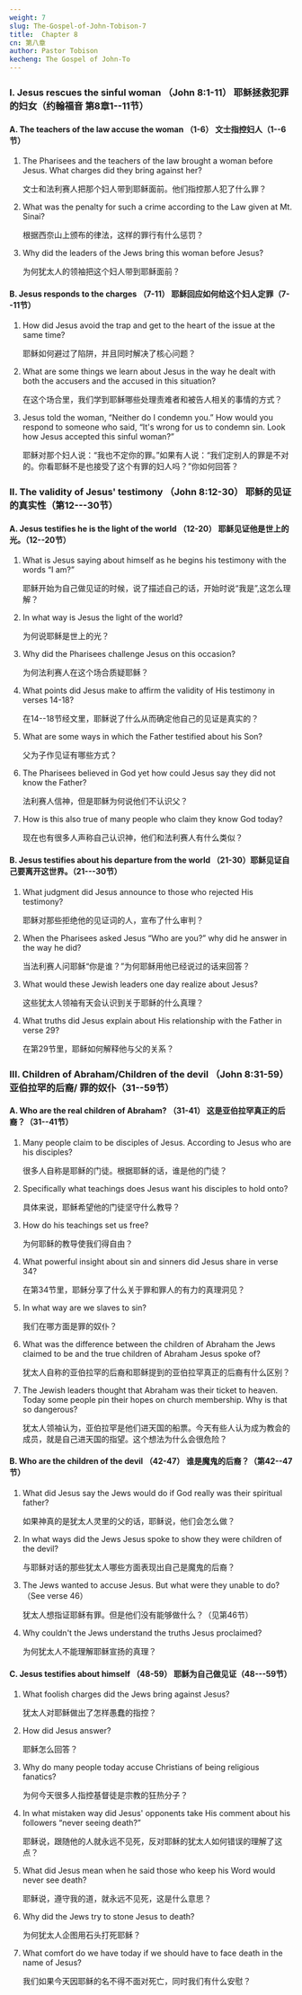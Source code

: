 ```yaml
---
weight: 7
slug: The-Gospel-of-John-Tobison-7
title:  Chapter 8 
cn: 第八章
author: Pastor Tobison
kecheng: The Gospel of John-To
---
```


### I. Jesus rescues the sinful woman （John 8:1-11） 耶稣拯救犯罪的妇女（约翰福音 第8章1--11节）

#### A. The teachers of the law accuse the woman （1-6） 文士指控妇人（1--6节）

1. The Pharisees and the teachers of the law brought a woman before Jesus. What charges did they bring against her?

    文士和法利赛人把那个妇人带到耶稣面前。他们指控那人犯了什么罪？

2. What was the penalty for such a crime according to the Law given at Mt. Sinai?

    根据西奈山上颁布的律法，这样的罪行有什么惩罚？

3. Why did the leaders of the Jews bring this woman before Jesus?

    为何犹太人的领袖把这个妇人带到耶稣面前？

#### B. Jesus responds to the charges （7-11） 耶稣回应如何给这个妇人定罪（7--11节）

1. How did Jesus avoid the trap and get to the heart of the issue at the same time?

    耶稣如何避过了陷阱，并且同时解决了核心问题？

2. What are some things we learn about Jesus in the way he dealt with both the accusers and the accused in this situation?

    在这个场合里，我们学到耶稣哪些处理责难者和被告人相关的事情的方式？

3. Jesus told the woman, “Neither do I condemn you.” How would you respond to someone who said, “It's wrong for us to condemn sin. Look how Jesus accepted this sinful woman?”

    耶稣对那个妇人说：“我也不定你的罪。”如果有人说：“我们定别人的罪是不对的。你看耶稣不是也接受了这个有罪的妇人吗？”你如何回答？

### II. The validity of Jesus' testimony （John 8:12-30） 耶稣的见证的真实性（第12---30节）

#### A. Jesus testifies he is the light of the world （12-20） 耶稣见证他是世上的光。（12--20节）

1. What is Jesus saying about himself as he begins his testimony with the words “I am?”

    耶稣开始为自己做见证的时候，说了描述自己的话，开始时说“我是”,这怎么理解？

2. In what way is Jesus the light of the world?

    为何说耶稣是世上的光？

3. Why did the Pharisees challenge Jesus on this occasion?

    为何法利赛人在这个场合质疑耶稣？

4. What points did Jesus make to affirm the validity of His testimony in verses 14-18?

    在14--18节经文里，耶稣说了什么从而确定他自己的见证是真实的？

5. What are some ways in which the Father testified about his Son?

    父为子作见证有哪些方式？

6. The Pharisees believed in God yet how could Jesus say they did not know the Father?

    法利赛人信神，但是耶稣为何说他们不认识父？

7. How is this also true of many people who claim they know God today?

    现在也有很多人声称自己认识神，他们和法利赛人有什么类似？

#### B.  Jesus testifies about his departure from the world （21-30）耶稣见证自己要离开这世界。（21---30节）

1. What judgment did Jesus announce to those who rejected His testimony?

    耶稣对那些拒绝他的见证词的人，宣布了什么审判？

2. When the Pharisees asked Jesus “Who are you?” why did he answer in the way he did?

    当法利赛人问耶稣“你是谁？”为何耶稣用他已经说过的话来回答？

3. What would these Jewish leaders one day realize about Jesus?

    这些犹太人领袖有天会认识到关于耶稣的什么真理？

4. What truths did Jesus explain about His relationship with the Father in verse 29?

    在第29节里，耶稣如何解释他与父的关系？

### III. Children of Abraham/Children of the devil （John 8:31-59） 亚伯拉罕的后裔/ 罪的奴仆（31--59节）

#### A. Who are the real children of Abraham? （31-41） 这是亚伯拉罕真正的后裔？（31--41节）

1. Many people claim to be disciples of Jesus. According to Jesus who are his disciples?

    很多人自称是耶稣的门徒。根据耶稣的话，谁是他的门徒？

2. Specifically what teachings does Jesus want his disciples to hold onto?

    具体来说，耶稣希望他的门徒坚守什么教导？

3. How do his teachings set us free?

    为何耶稣的教导使我们得自由？

4. What powerful insight about sin and sinners did Jesus share in verse 34?

    在第34节里，耶稣分享了什么关于罪和罪人的有力的真理洞见？

5. In what way are we slaves to sin?

    我们在哪方面是罪的奴仆？

6. What was the difference between the children of Abraham the Jews claimed to be and the true children of Abraham Jesus spoke of?

    犹太人自称的亚伯拉罕的后裔和耶稣提到的亚伯拉罕真正的后裔有什么区别？

7. The Jewish leaders thought that Abraham was their ticket to heaven. Today some people pin their hopes on church membership. Why is that so dangerous?

    犹太人领袖认为，亚伯拉罕是他们进天国的船票。今天有些人认为成为教会的成员，就是自己进天国的指望。这个想法为什么会很危险？

#### B. Who are the children of the devil （42-47） 谁是魔鬼的后裔？（第42--47节）

1. What did Jesus say the Jews would do if God really was their spiritual father?

    如果神真的是犹太人灵里的父的话，耶稣说，他们会怎么做？

2. In what ways did the Jews Jesus spoke to show they were children of the devil?

    与耶稣对话的那些犹太人哪些方面表现出自己是魔鬼的后裔？

3. The Jews wanted to accuse Jesus. But what were they unable to do? （See verse 46）

    犹太人想指证耶稣有罪。但是他们没有能够做什么？（见第46节）

4. Why couldn't the Jews understand the truths Jesus proclaimed?

    为何犹太人不能理解耶稣宣扬的真理？

#### C. Jesus testifies about himself （48-59） 耶稣为自己做见证（48---59节）

1. What foolish charges did the Jews bring against Jesus?

    犹太人对耶稣做出了怎样愚蠢的指控？

2. How did Jesus answer?

    耶稣怎么回答？

3. Why do many people today accuse Christians of being religious fanatics?

    为何今天很多人指控基督徒是宗教的狂热分子？

4. In what mistaken way did Jesus' opponents take His comment about his followers “never seeing death?”

    耶稣说，跟随他的人就永远不见死，反对耶稣的犹太人如何错误的理解了这点？

5. What did Jesus mean when he said those who keep his Word would never see death?

    耶稣说，遵守我的道，就永远不见死，这是什么意思？

6. Why did the Jews try to stone Jesus to death?

    为何犹太人企图用石头打死耶稣？

7. What comfort do we have today if we should have to face death in the name of Jesus?

    我们如果今天因耶稣的名不得不面对死亡，同时我们有什么安慰？